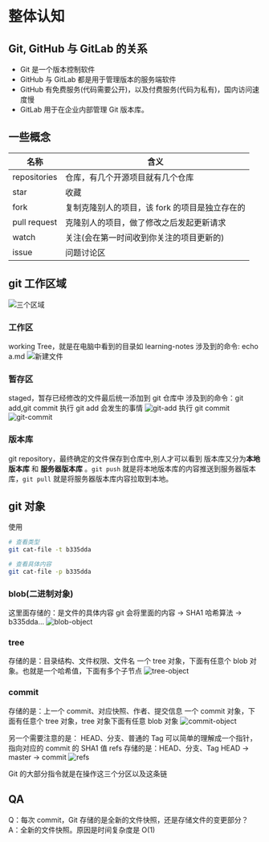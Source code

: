 # 整体认知

## Git, GitHub 与 GitLab 的关系

- Git 是一个版本控制软件
- GitHub 与 GitLab 都是用于管理版本的服务端软件
- GitHub 有免费服务(代码需要公开)，以及付费服务(代码为私有)，国内访问速度慢
- GitLab 用于在企业内部管理 Git 版本库。

## 一些概念

| 名称         | 含义                                           |
| ------------ | ---------------------------------------------- |
| repositories | 仓库，有几个开源项目就有几个仓库               |
| star         | 收藏                                           |
| fork         | 复制克隆别人的项目，该 fork 的项目是独立存在的 |
| pull request | 克隆别人的项目，做了修改之后发起更新请求       |
| watch        | 关注(会在第一时间收到你关注的项目更新的)       |
| issue        | 问题讨论区                                     |

## git 工作区域

![三个区域](./pictures/三个区域.jpg)

### 工作区

working Tree，就是在电脑中看到的目录如 learning-notes
涉及到的命令: echo a.md
![新建文件](./pictures/新建文件.gif)

### 暂存区

staged，暂存已经修改的文件最后统一添加到 git 仓库中
涉及到的命令：git add,git commit
执行 git add 会发生的事情
![git-add](./pictures/git-add.gif)
执行 git commit
![git-commit](./pictures/git-commit.gif)

### 版本库

git repository，最终确定的文件保存到仓库中,别人才可以看到
版本库又分为**本地版本库** 和 **服务器版本库** 。`git push` 就是将本地版本库的内容推送到服务器版本库，`git pull` 就是将服务器版本库内容拉取到本地。

## git 对象

使用

```bash
# 查看类型
git cat-file -t b335dda

# 查看具体内容
git cat-file -p b335dda

```

### blob(二进制对象)

这里面存储的：是文件的具体内容
git 会将里面的内容 -> SHA1 哈希算法 -> b335dda...
![blob-object](./pictures//blob-object.jpg)

### tree

存储的是：目录结构、文件权限、文件名
一个 tree 对象，下面有任意个 blob 对象。也就是一个哈希值，下面有多个子节点
![tree-object](./pictures/tree-object.jpg)

### commit

存储的是：上一个 commit、对应快照、作者、提交信息
一个 commit 对象，下面有任意个 tree 对象，tree 对象下面有任意 blob 对象
![commit-object](./pictures/commit-object.jpg)

另一个需要注意的是：
HEAD、分支、普通的 Tag 可以简单的理解成一个指针，指向对应的 commit 的 SHA1 值
refs 存储的是：HEAD、分支、Tag
HEAD -> master -> commit
![refs](./pictures/refs.jpg)

Git 的大部分指令就是在操作这三个分区以及这条链

## QA

Q：每次 commit，Git 存储的是全新的文件快照，还是存储文件的变更部分？
A：全新的文件快照。原因是时间复杂度是 O(1)
